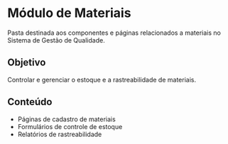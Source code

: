 # Módulo de Materiais

Pasta destinada aos componentes e páginas relacionados a materiais no Sistema de Gestão de Qualidade.

## Objetivo
Controlar e gerenciar o estoque e a rastreabilidade de materiais.

## Conteúdo
- Páginas de cadastro de materiais
- Formulários de controle de estoque
- Relatórios de rastreabilidade
